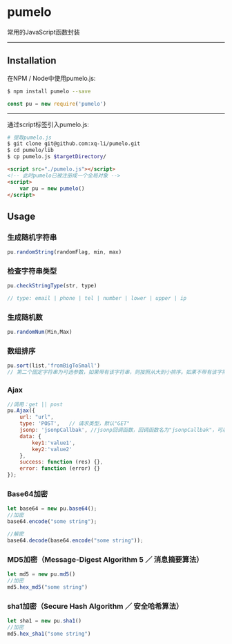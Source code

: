 # pumelo

常用的JavaScript函数封装

***

## Installation
在NPM / Node中使用pumelo.js:
```bash
$ npm install pumelo --save
```

```javascript
const pu = new require('pumelo')
```

*** 

通过script标签引入pumelo.js:
```bash
# 提取pumelo.js
$ git clone git@github.com:xq-li/pumelo.git
$ cd pumelo/lib
$ cp pumelo.js $targetDirectory/
```

```html
<script src="./pumelo.js"></script>
<!-- 此时pumelo已被注册成一个全局对象 -->
<script>
    var pu = new pumelo()
</script>
```


## Usage

### 生成随机字符串
```javascript
pu.randomString(randomFlag, min, max)
```

### 检查字符串类型
```javascript
pu.checkStringType(str, type)

// type: email | phone | tel | number | lower | upper | ip

```

### 生成随机数
```javascript
pu.randomNum(Min,Max)
```

### 数组排序
```javascript
pu.sort(list,'fromBigToSmall')
// 第二个固定字符串为可选参数，如果带有该字符串，则按照从大到小排序。如果不带有该字符串，则按照从小到大排序。
```

### Ajax
```javascript
//调用：get || post
pu.Ajax({
    url: "url",
    type: 'POST',   // 请求类型，默认"GET"
    jsonp: 'jsonpCallbak', //jsonp回调函数，回调函数名为"jsonpCallbak"，可以设置为合法的字符串。添加此option会使用jsonp请求跨域数据
    data: {
        key1:'value1',
        key2:'value2'
    },
    success: function (res) {},
    error: function (error) {}
});
```

### Base64加密
```javascript
let base64 = new pu.base64();
//加密
base64.encode("some string");

//解密
base64.decode(base64.encode("some string"));
```

### MD5加密（Message-Digest Algorithm 5 ／ 消息摘要算法）
```javascript
let md5 = new pu.md5()
//加密
md5.hex_md5("some string")
```

### sha1加密（Secure Hash Algorithm ／ 安全哈希算法）
```javascript
let sha1 = new pu.sha1()
//加密
md5.hex_sha1("some string")
```